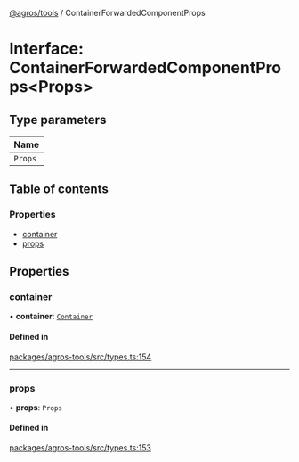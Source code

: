 [@agros/tools](../index.md) / ContainerForwardedComponentProps

# Interface: ContainerForwardedComponentProps<Props\>

## Type parameters

| Name |
| :------ |
| `Props` |

## Table of contents

### Properties

- [container](ContainerForwardedComponentProps.md#container)
- [props](ContainerForwardedComponentProps.md#props)

## Properties

### <a id="container" name="container"></a> container

• **container**: [`Container`](Container.md)

#### Defined in

[packages/agros-tools/src/types.ts:154](https://github.com/agrosjs/agros/blob/e5e3da1/packages/agros-tools/src/types.ts#L154)

___

### <a id="props" name="props"></a> props

• **props**: `Props`

#### Defined in

[packages/agros-tools/src/types.ts:153](https://github.com/agrosjs/agros/blob/e5e3da1/packages/agros-tools/src/types.ts#L153)
